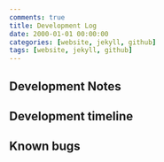 ```yaml
---
comments: true
title: Development Log
date: 2000-01-01 00:00:00
categories: [website, jekyll, github]
tags: [website, jekyll, github]
---
```


## Development Notes

## Development timeline

## Known bugs
